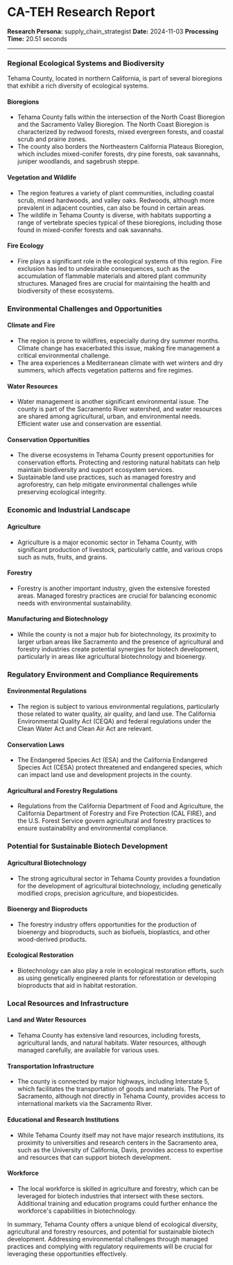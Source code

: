 # CA-TEH Research Report

**Research Persona:** supply_chain_strategist
**Date:** 2024-11-03
**Processing Time:** 20.51 seconds

---

### Regional Ecological Systems and Biodiversity

Tehama County, located in northern California, is part of several bioregions that exhibit a rich diversity of ecological systems.

#### Bioregions
- Tehama County falls within the intersection of the North Coast Bioregion and the Sacramento Valley Bioregion. The North Coast Bioregion is characterized by redwood forests, mixed evergreen forests, and coastal scrub and prairie zones.
- The county also borders the Northeastern California Plateaus Bioregion, which includes mixed-conifer forests, dry pine forests, oak savannahs, juniper woodlands, and sagebrush steppe.

#### Vegetation and Wildlife
- The region features a variety of plant communities, including coastal scrub, mixed hardwoods, and valley oaks. Redwoods, although more prevalent in adjacent counties, can also be found in certain areas.
- The wildlife in Tehama County is diverse, with habitats supporting a range of vertebrate species typical of these bioregions, including those found in mixed-conifer forests and oak savannahs.

#### Fire Ecology
- Fire plays a significant role in the ecological systems of this region. Fire exclusion has led to undesirable consequences, such as the accumulation of flammable materials and altered plant community structures. Managed fires are crucial for maintaining the health and biodiversity of these ecosystems.

### Environmental Challenges and Opportunities

#### Climate and Fire
- The region is prone to wildfires, especially during dry summer months. Climate change has exacerbated this issue, making fire management a critical environmental challenge.
- The area experiences a Mediterranean climate with wet winters and dry summers, which affects vegetation patterns and fire regimes.

#### Water Resources
- Water management is another significant environmental issue. The county is part of the Sacramento River watershed, and water resources are shared among agricultural, urban, and environmental needs. Efficient water use and conservation are essential.

#### Conservation Opportunities
- The diverse ecosystems in Tehama County present opportunities for conservation efforts. Protecting and restoring natural habitats can help maintain biodiversity and support ecosystem services.
- Sustainable land use practices, such as managed forestry and agroforestry, can help mitigate environmental challenges while preserving ecological integrity.

### Economic and Industrial Landscape

#### Agriculture
- Agriculture is a major economic sector in Tehama County, with significant production of livestock, particularly cattle, and various crops such as nuts, fruits, and grains.

#### Forestry
- Forestry is another important industry, given the extensive forested areas. Managed forestry practices are crucial for balancing economic needs with environmental sustainability.

#### Manufacturing and Biotechnology
- While the county is not a major hub for biotechnology, its proximity to larger urban areas like Sacramento and the presence of agricultural and forestry industries create potential synergies for biotech development, particularly in areas like agricultural biotechnology and bioenergy.

### Regulatory Environment and Compliance Requirements

#### Environmental Regulations
- The region is subject to various environmental regulations, particularly those related to water quality, air quality, and land use. The California Environmental Quality Act (CEQA) and federal regulations under the Clean Water Act and Clean Air Act are relevant.

#### Conservation Laws
- The Endangered Species Act (ESA) and the California Endangered Species Act (CESA) protect threatened and endangered species, which can impact land use and development projects in the county.

#### Agricultural and Forestry Regulations
- Regulations from the California Department of Food and Agriculture, the California Department of Forestry and Fire Protection (CAL FIRE), and the U.S. Forest Service govern agricultural and forestry practices to ensure sustainability and environmental compliance.

### Potential for Sustainable Biotech Development

#### Agricultural Biotechnology
- The strong agricultural sector in Tehama County provides a foundation for the development of agricultural biotechnology, including genetically modified crops, precision agriculture, and biopesticides.

#### Bioenergy and Bioproducts
- The forestry industry offers opportunities for the production of bioenergy and bioproducts, such as biofuels, bioplastics, and other wood-derived products.

#### Ecological Restoration
- Biotechnology can also play a role in ecological restoration efforts, such as using genetically engineered plants for reforestation or developing bioproducts that aid in habitat restoration.

### Local Resources and Infrastructure

#### Land and Water Resources
- Tehama County has extensive land resources, including forests, agricultural lands, and natural habitats. Water resources, although managed carefully, are available for various uses.

#### Transportation Infrastructure
- The county is connected by major highways, including Interstate 5, which facilitates the transportation of goods and materials. The Port of Sacramento, although not directly in Tehama County, provides access to international markets via the Sacramento River.

#### Educational and Research Institutions
- While Tehama County itself may not have major research institutions, its proximity to universities and research centers in the Sacramento area, such as the University of California, Davis, provides access to expertise and resources that can support biotech development.

#### Workforce
- The local workforce is skilled in agriculture and forestry, which can be leveraged for biotech industries that intersect with these sectors. Additional training and education programs could further enhance the workforce's capabilities in biotechnology.

In summary, Tehama County offers a unique blend of ecological diversity, agricultural and forestry resources, and potential for sustainable biotech development. Addressing environmental challenges through managed practices and complying with regulatory requirements will be crucial for leveraging these opportunities effectively.